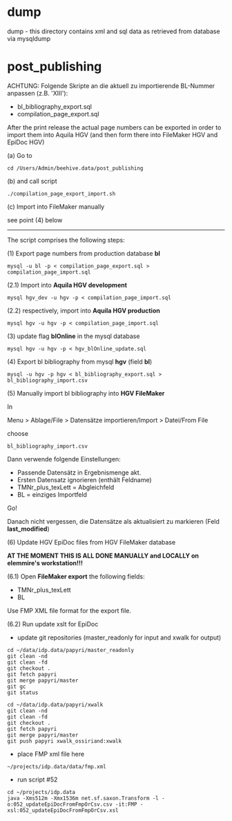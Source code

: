 dump
====

dump - this directory contains xml and sql data as retrieved from database via mysqldump 

post_publishing
===============

ACHTUNG: Folgende Skripte an die aktuell zu importierende BL-Nummer anpassen (z.B. 'XIII'):

* bl_bibliography_export.sql
* compilation_page_export.sql

After the print release the actual page numbers can be exported in order to import them into Aquila HGV (and then form there into FileMaker HGV and EpiDoc HGV)

(a) Go to

```
cd /Users/Admin/beehive.data/post_publishing
```

(b) and call script

```
./compilation_page_export_import.sh
```

(c) Import into FileMaker manually

see point (4) below

___

The script comprises the following steps:

(1) Export page numbers from production database **bl**

```
mysql -u bl -p < compilation_page_export.sql > compilation_page_import.sql
```

(2.1) Import into **Aquila HGV development**

```
mysql hgv_dev -u hgv -p < compilation_page_import.sql
```

(2.2) respectively, import into **Aquila HGV production**

```
mysql hgv -u hgv -p < compilation_page_import.sql
```

(3) update flag **blOnline** in the mysql database

```
mysql hgv -u hgv -p < hgv_blOnline_update.sql
```

(4) Export bl bibliography from mysql **hgv** (field **bl**)

```
mysql -u hgv -p hgv < bl_bibliography_export.sql > bl_bibliography_import.csv
```

(5) Manually import bl bibliography into **HGV FileMaker**

In

Menu > Ablage/File > Datensätze importieren/Import > Datei/From File

choose

```
bl_bibliography_import.csv
```

Dann verwende folgende Einstellungen:

* Passende Datensätz in Ergebnismenge akt.
* Ersten Datensatz ignorieren (enthält Feldname)
* TMNr_plus_texLett = Abgleichfeld
* BL = einziges Importfeld

Go!

Danach nicht vergessen, die Datensätze als aktualisiert zu markieren (Feld **last_modified**)

(6) Update HGV EpiDoc files from HGV FileMaker database

**AT THE MOMENT THIS IS ALL DONE MANUALLY and LOCALLY on elemmire's workstation!!!**

(6.1) Open **FileMaker export** the following fields:

* TMNr_plus_texLett
* BL

Use FMP XML file format for the export file.

(6.2) Run update xslt for EpiDoc

* update git repositories (master_readonly for input and xwalk for output)

```
cd ~/data/idp.data/papyri/master_readonly
git clean -nd
git clean -fd
git checkout .
git fetch papyri
git merge papyri/master
git gc
git status

cd ~/data/idp.data/papyri/xwalk
git clean -nd
git clean -fd
git checkout .
git fetch papyri
git merge papyri/master
git push papyri xwalk_ossiriand:xwalk
```

* place FMP xml file here

```
~/projects/idp.data/data/fmp.xml
```

* run script #52

```
cd ~/projects/idp.data
java -Xms512m -Xmx1536m net.sf.saxon.Transform -l -o:052_updateEpiDocFromFmpOrCsv.csv -it:FMP -xsl:052_updateEpiDocFromFmpOrCsv.xsl
```
